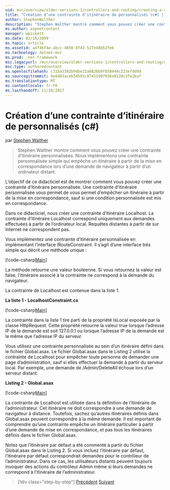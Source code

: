 ```yaml
---
uid: mvc/overview/older-versions-1/controllers-and-routing/creating-a-custom-route-constraint-cs
title: "Création d’une contrainte d’itinéraire de personnalisés (c#) | Documents Microsoft"
author: StephenWalther
description: "Stephen Walther montre comment vous pouvez créer une contrainte d’itinéraire personnalisées. Nous implémentons un simple contrainte personnalisé qui empêche un itinéraire mis en correspondance w..."
ms.author: aspnetcontent
manager: wpickett
ms.date: 02/16/2009
ms.topic: article
ms.assetid: a4f4bf4e-abcc-4650-8f43-527e48b52fe6
ms.technology: dotnet-mvc
ms.prod: .net-framework
msc.legacyurl: /mvc/overview/older-versions-1/controllers-and-routing/creating-a-custom-route-constraint-cs
msc.type: authoredcontent
ms.openlocfilehash: c31ba3382b9dbe22a6826b9f858944c223efdd9d
ms.sourcegitcommit: 9a9483aceb34591c97451997036a9120c3fe2baf
ms.translationtype: MT
ms.contentlocale: fr-FR
ms.lasthandoff: 11/10/2017
---
```

<a name="creating-a-custom-route-constraint-c"></a>Création d’une contrainte d’itinéraire de personnalisés (c#)
====================
par [Stephen Walther](https://github.com/StephenWalther)

> Stephen Walther montre comment vous pouvez créer une contrainte d’itinéraire personnalisées. Nous implémentons une contrainte personnalisée simple qui empêche un itinéraire à partir de la mise en correspondance lors d’une demande de navigateur à partir d’un ordinateur distant.


L’objectif de ce didacticiel est de montrer comment vous pouvez créer une contrainte d’itinéraire personnalisée. Une contrainte d’itinéraire personnalisée vous permet de vous permet d’empêcher un itinéraire à partir de la mise en correspondance, sauf si une condition personnalisée est mis en correspondance.

Dans ce didacticiel, nous créer une contrainte d’itinéraire Localhost. La contrainte d’itinéraire Localhost correspond uniquement aux demandes effectuées à partir de l’ordinateur local. Requêtes distantes à partir de sur Internet ne correspondent pas.

Vous implémentez une contrainte d’itinéraire personnalisée en implémentant l’interface IRouteConstraint. Il s’agit d’une interface très simple qui décrit une méthode unique :

[!code-csharp[Main](creating-a-custom-route-constraint-cs/samples/sample1.cs)]

La méthode retourne une valeur booléenne. Si vous retournez la valeur est false, l’itinéraire associé à la contrainte ne correspond à la demande du navigateur.

La contrainte de Localhost est contenue dans la liste 1.

**La liste 1 - LocalhostConstraint.cs**

[!code-csharp[Main](creating-a-custom-route-constraint-cs/samples/sample2.cs)]

La contrainte dans la liste 1 tire parti de la propriété IsLocal exposée par la classe HttpRequest. Cette propriété retourne la valeur true lorsque l’adresse IP de la demande est soit 127.0.0.1 ou lorsque l’adresse IP de la demande est le même que l’adresse IP du serveur.

Vous utilisez une contrainte personnalisée au sein d’un itinéraire défini dans le fichier Global.asax. Le fichier Global.asax dans le Listing 2 utilise la contrainte de Localhost pour empêcher toute personne de demander une page d’administration, sauf si elles effectuer la demande à partir du serveur local. Par exemple, une demande de /Admin/DeleteAll échoue lors d’un serveur distant.

**Listing 2 - Global.asax**

[!code-csharp[Main](creating-a-custom-route-constraint-cs/samples/sample3.cs)]

La contrainte de Localhost est utilisée dans la définition de l’itinéraire de l’administrateur. Cet itinéraire ne doit correspondre à une demande de navigateur à distance. Toutefois, sachez qu’autres itinéraires définis dans Global.asax peuvent correspondre à la même demande. Il est important de comprendre qu’une contrainte empêche un itinéraire particulier à partir d’une demande de mise en correspondance, et pas tous les itinéraires définis dans le fichier Global.asax.

Notez que l’itinéraire par défaut a été commenté à partir du fichier Global.asax dans le Listing 2. Si vous incluez l’itinéraire par défaut, l’itinéraire par défaut correspondrait demandes pour le contrôleur de l’administrateur. Dans ce cas, les utilisateurs distants peuvent toujours invoquer des actions du contrôleur Admin même si leurs demandes ne correspond à l’itinéraire de l’administrateur.

>[!div class="step-by-step"]
[Précédent](creating-a-route-constraint-cs.md)
[Suivant](asp-net-mvc-controller-overview-vb.md)
